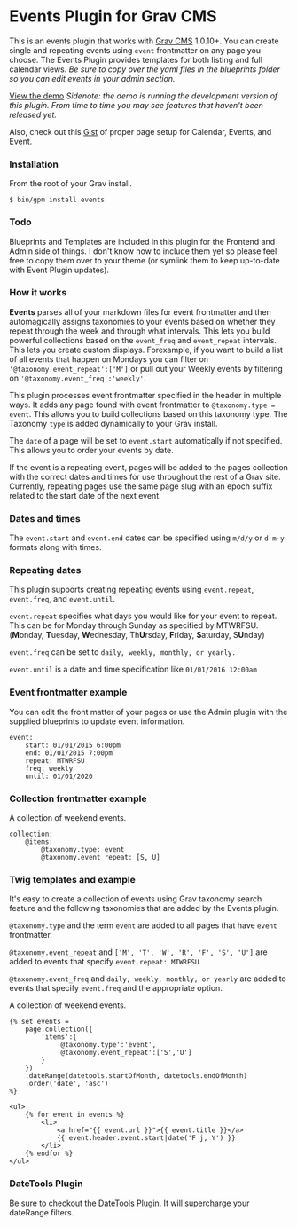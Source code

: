 # Events Plugin for Grav CMS

This is an events plugin that works with [Grav CMS](http://getgrav.org)  1.0.10+. You can create single and repeating events using `event` frontmatter on any page you choose. The Events Plugin provides templates for both listing and full calendar views. *Be sure to copy over the yaml files in the blueprints folder so you can edit events in your admin section.*

[View the demo](http://brandr.grav.co) *Sidenote: the demo is running the development version of this plugin. From time to time you may see features that haven't been released yet.*

Also, check out this [Gist](https://gist.github.com/kalebheitzman/edef3f0932150bca8a93) of proper page setup for Calendar, Events, and Event.

### Installation

From the root of your Grav install.

```
$ bin/gpm install events
```

### Todo

Blueprints and Templates are included in this plugin for the Frontend and Admin side of things. I don't know how to include them yet so please feel free to copy them over to your theme (or symlink them to keep up-to-date with Event Plugin updates).

### How it works

**Events** parses all of your markdown files for event frontmatter and then automagically assigns taxonomies to your events based on whether they repeat through the week and through what intervals. This lets you build powerful collections based on the `event_freq` and `event_repeat` intervals. This lets you create custom displays. Forexample, if you want to build a list of all events that happen on Mondays you can filter on `'@taxonomy.event_repeat':['M']` or pull out your Weekly events by filtering on `'@taxonomy.event_freq':'weekly'`. 

This plugin processes event frontmatter specified in the header in multiple ways. It adds any page found with event frontmatter to `@taxonomy.type = event`. This allows you to build collections based on this taxonomy type. The Taxonomy `type` is added dynamically to your Grav install. 

The `date` of a page will be set to `event.start` automatically if not specified. This allows you to order your events by date.

If the event is a repeating event, pages will be added to the pages collection with the correct dates and times for use throughout the rest of a Grav site. Currently, repeating pages use the same page slug with an epoch suffix related to the start date of the next event.

### Dates and times

The `event.start` and `event.end` dates can be specified using `m/d/y` or `d-m-y` formats along with times.

### Repeating dates

This plugin supports creating repeating events using `event.repeat`, `event.freq`, and `event.until`. 

`event.repeat` specifies what days you would like for your event to repeat. This can be for Monday through Sunday as specified by MTWRFSU. (**M**onday, **T**uesday, **W**ednesday, Th**U**rsday, **F**riday, **S**aturday, S**U**nday)

`event.freq` can be set to `daily, weekly, monthly, or yearly.`

`event.until` is a date and time specification like `01/01/2016 12:00am`

### Event frontmatter example

You can edit the front matter of your pages or use the Admin plugin with the supplied blueprints to update event information.

```
event:
    start: 01/01/2015 6:00pm
    end: 01/01/2015 7:00pm
    repeat: MTWRFSU
    freq: weekly
    until: 01/01/2020
```

### Collection frontmatter example

A collection of weekend events.

```
collection:
    @items:
        @taxonomy.type: event
        @taxonomy.event_repeat: [S, U]
```

### Twig templates and example

It's easy to create a collection of events using Grav taxonomy search feature and the following taxonomies that are added by the Events plugin.

`@taxonomy.type` and the term `event` are added to all pages that have `event` frontmatter.

`@taxonomy.event_repeat` and `['M', 'T', 'W', 'R', 'F', 'S', 'U']` are added to events that specify `event.repeat: MTWRFSU`.

`@taxonomy.event_freq` and `daily, weekly, monthly, or yearly` are added to events that specify `event.freq` and the appropriate option.

A collection of weekend events.

```
{% set events = 
    page.collection({
        'items':{
            '@taxonomy.type':'event',
            '@taxonomy.event_repeat':['S','U']
        }
    })
    .dateRange(datetools.startOfMonth, datetools.endOfMonth)
    .order('date', 'asc')
%}

<ul>
    {% for event in events %}
        <li>
            <a href="{{ event.url }}">{{ event.title }}</a> 
            {{ event.header.event.start|date('F j, Y') }}
        </li>
    {% endfor %}
</ul>
``` 

### DateTools Plugin

Be sure to checkout the [DateTools Plugin](https://github.com/kalebheitzman/grav-plugin-datetools). It will supercharge your dateRange filters.